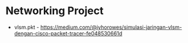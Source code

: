 # Networking Project
- vlsm.pkt - https://medium.com/@iyhorowes/simulasi-jaringan-vlsm-dengan-cisco-packet-tracer-fe048530661d
